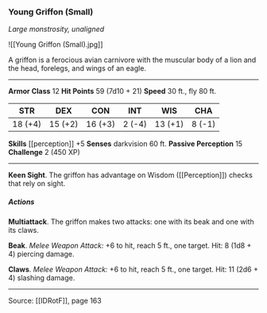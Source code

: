 ### Young Griffon (Small)
_Large monstrosity, unaligned_

![[Young Griffon (Small).jpg]]

A griffon is a ferocious avian carnivore with the muscular body of a lion and the head, forelegs, and wings of an eagle.




---

**Armor Class** 12
**Hit Points** 59 (7d10 + 21)
**Speed** 30 ft., fly 80 ft.

| STR     | DEX     | CON     | INT     | WIS     | CHA     |
|---------|---------|---------|---------|---------|---------|
| 18 (+4) | 15 (+2) | 16 (+3) | 2 (-4) | 13 (+1) | 8 (-1) |

**Skills** [[perception]] +5
**Senses** darkvision 60 ft.
**Passive Perception** 15
**Challenge** 2 (450 XP)

---

**Keen Sight**. The griffon has advantage on Wisdom ([[Perception]]) checks that rely on sight.

##### Actions
**Multiattack**. The griffon makes two attacks: one with its beak and one with its claws.

**Beak**. _Melee Weapon Attack:_ +6 to hit, reach 5 ft., one target. Hit: 8 (1d8 + 4) piercing damage.

**Claws**. _Melee Weapon Attack:_ +6 to hit, reach 5 ft., one target. Hit: 11 (2d6 + 4) slashing damage.


---

Source: [[IDRotF]], page 163